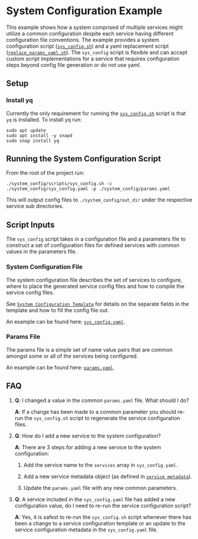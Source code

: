 # System Configuration Example

This example shows how a system comprised of multiple services might utilize a common configuration
despite each service having different configuration file conventions. The example provides a system
configuration script ([`sys_config.sh`](./scripts/sys_config.sh)) and a yaml replacement script
([`replace_params_yaml.sh`](./scripts/replace_params_yaml.sh)). The `sys_config` script is flexible
and can accept custom script implementations for a service that requires configuration steps beyond
config file generation or do not use yaml.

## Setup

### Install yq

Currently the only requirement for running the [`sys_config.sh`](./scripts/sys_config.sh) script is
that `yq` is installed. To install yq run:

```shell
sudo apt update
sudo apt install -y snapd
sudo snap install yq
```

## Running the System Configuration Script

From the root of the project run:

```shell
./system_config/scripts/sys_config.sh -c ./system_config/sys_config.yaml -p ./system_config/params.yaml
```

This will output config files to `./system_config/out_dir` under the respective service sub
directories.

## Script Inputs

The `sys_config` script takes in a configuration file and a parameters file to construct a set of
configuration files for defined services with common values in the parameters file.

### System Configuration File

The system configuration file describes the set of services to configure, where to place the
generated service config files and how to compile the service config files.

See [`System Configuration Template`](./template/README.md#system-configuration-template) for
details on the separate fields in the template and how to fill the config file out.

An example can be found here: [`sys_config.yaml`](./sys_config.yaml).

### Params File

The params file is a simple set of name value pairs that are common amongst some or all of the
services being configured.

An example can be found here: [`params.yaml`](./params.yaml).

## FAQ

1. <b>Q</b>: I changed a value in the common `params.yaml` file. What should I do?

    <b>A</b>: If a change has been made to a common parameter you should re-run the `sys_config.sh`
    script to regenerate the service configuration files.

1. <b>Q</b>: How do I add a new service to the system configuration?

    <b>A</b>: There are 3 steps for adding a new service to the system configuration:

    1. Add the service name to the `services` array in `sys_config.yaml`.

    1. Add a new service metadata object (as defined in
    [`service metadata`](./template/README.md#service-metadata)).

    1. Update the `params.yaml` file with any new common parameters.

1. <b>Q</b>: A service included in the `sys_config.yaml` file has added a new configuration value,
do I need to re-run the service configuration script?

    <b>A</b>: Yes, it is safest to re-run the `sys_config.sh` script whenever there has been a
    change to a service configuration template or an update to the service configuration metadata
    in the `sys_config.yaml` file.

